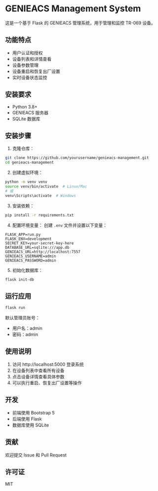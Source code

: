 # GENIEACS Management System

这是一个基于 Flask 的 GENIEACS 管理系统，用于管理和监控 TR-069 设备。

## 功能特点

- 用户认证和授权
- 设备列表和详情查看
- 设备参数管理
- 设备重启和恢复出厂设置
- 实时设备状态监控

## 安装要求

- Python 3.8+
- GENIEACS 服务器
- SQLite 数据库

## 安装步骤

1. 克隆仓库：
```bash
git clone https://github.com/yourusername/genieacs-management.git
cd genieacs-management
```

2. 创建虚拟环境：
```bash
python -m venv venv
source venv/bin/activate  # Linux/Mac
# 或
venv\Scripts\activate  # Windows
```

3. 安装依赖：
```bash
pip install -r requirements.txt
```

4. 配置环境变量：
创建 `.env` 文件并设置以下变量：
```
FLASK_APP=run.py
FLASK_ENV=development
SECRET_KEY=your-secret-key-here
DATABASE_URL=sqlite:///app.db
GENIEACS_URL=http://localhost:7557
GENIEACS_USERNAME=admin
GENIEACS_PASSWORD=admin
```

5. 初始化数据库：
```bash
flask init-db
```

## 运行应用

```bash
flask run
```

默认管理员账号：
- 用户名：admin
- 密码：admin

## 使用说明

1. 访问 http://localhost:5000 登录系统
2. 在设备列表中查看所有设备
3. 点击设备详情查看具体参数
4. 可以执行重启、恢复出厂设置等操作

## 开发

- 前端使用 Bootstrap 5
- 后端使用 Flask
- 数据库使用 SQLite

## 贡献

欢迎提交 Issue 和 Pull Request

## 许可证

MIT 